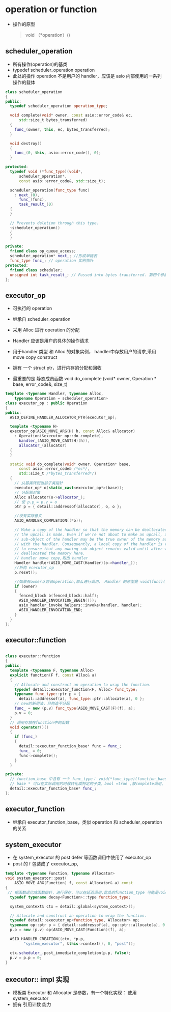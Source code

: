 # operation or function
- 操作的原型
  > void （*operation）()
## scheduler_operation
- 所有操作(operation)的基类
- typedef scheduler_operation operation
- 此处的操作 operation 不是用户的 handler，应该是 asio 内部使用的一系列操作的载体

```c++
class scheduler_operation
{
public:
  typedef scheduler_operation operation_type;

  void complete(void* owner, const asio::error_code& ec,
      std::size_t bytes_transferred)
  {
    func_(owner, this, ec, bytes_transferred);
  }

  void destroy()
  {
    func_(0, this, asio::error_code(), 0);
  }

protected:
  typedef void (*func_type)(void*,
      scheduler_operation*,
      const asio::error_code&, std::size_t);

  scheduler_operation(func_type func)
    : next_(0),
      func_(func),
      task_result_(0)
  {
  }

  // Prevents deletion through this type.
  ~scheduler_operation()
  {
  }

private:
  friend class op_queue_access;
  scheduler_operation* next_; //形成单链表
  func_type func_; // operation 实例指针
protected:
  friend class scheduler;
  unsigned int task_result_; // Passed into bytes transferred. 第四个参数
};
```

## executor_op 
- 可执行的 operation

- 继承自 scheduler_operation 
- 采用 Alloc 进行 operation 的分配
- Handler 应该是用户的具体的操作请求
- 用于handler 类型 和 Alloc 的对象实例， handler中存放用户的请求,采用move copy construct
- 拥有 一个 struct  ptr，进行内存的分配和回收
- 最重要的是 静态成员函数 void do_complete (void* owner, Operation * base, error_code&, size_t)

```c++
template <typename Handler, typename Alloc,
    typename Operation = scheduler_operation>
class executor_op : public Operation
{
public:
  ASIO_DEFINE_HANDLER_ALLOCATOR_PTR(executor_op);

  template <typename H>
  executor_op(ASIO_MOVE_ARG(H) h, const Alloc& allocator)
    : Operation(&executor_op::do_complete),
      handler_(ASIO_MOVE_CAST(H)(h)),
      allocator_(allocator)
  {
  }

  static void do_complete(void* owner, Operation* base,
      const asio::error_code& /*ec*/,
      std::size_t /*bytes_transferred*/)
  {
    // 从基类转到当前子类指针
    executor_op* o(static_cast<executor_op*>(base));
    // 分配器对象
    Alloc allocator(o->allocator_);
    // 使 p.p = p.v = o
    ptr p = { detail::addressof(allocator), o, o };

    //没有实际意义
    ASIO_HANDLER_COMPLETION((*o));

    // Make a copy of the handler so that the memory can be deallocated before
    // the upcall is made. Even if we're not about to make an upcall, a
    // sub-object of the handler may be the true owner of the memory associated
    // with the handler. Consequently, a local copy of the handler is required
    // to ensure that any owning sub-object remains valid until after we have
    // deallocated the memory here.
    // handler move copy,取出 handler
    Handler handler(ASIO_MOVE_CAST(Handler)(o->handler_));
    //析构 ececutor_op
    p.reset();

    //如果有owner认领该operation,那么进行调用， Handler 的原型是 void(func)()
    if (owner)
    {
      fenced_block b(fenced_block::half);
      ASIO_HANDLER_INVOCATION_BEGIN(());
      asio_handler_invoke_helpers::invoke(handler, handler);
      ASIO_HANDLER_INVOCATION_END;
    }
  }
};

```
## executor::function

```c++

class executor::function
{
public:
  template <typename F, typename Alloc>
  explicit function(F f, const Alloc& a)
  {
    // Allocate and construct an operation to wrap the function.
    typedef detail::executor_function<F, Alloc> func_type;
    typename func_type::ptr p = {
      detail::addressof(a), func_type::ptr::allocate(a), 0 };
    // new的新用法，只构造不分配
    func_ = new (p.v) func_type(ASIO_MOVE_CAST(F)(f), a);
    p.v = 0;
  }
  // 调用存放在function中的函数
  void operator()()
  {
    if (func_)
    {
      detail::executor_function_base* func = func_;
      func_ = 0;
      func->complete();
    }
  }

private:
  // function_base 中含有 一个 func_type： void(*func_type)(function_baes*,bool)
  // base * 可以在实际调用的时候转化成特定的子类，bool =true ,被complete调用, = false ,被 destory调用
  detail::executor_function_base* func_; 
};
```

## executor_function
- 继承自 executor_function_base，类似 operation 和 scheduler_operation 的关系

## system_executor
- 在 system_executor 的 post defer 等函数调用中使用了 executor_op 
- post 的 f 包装成了 executor_op,
```c++
template <typename Function, typename Allocator>
void system_executor::post(
    ASIO_MOVE_ARG(Function) f, const Allocator& a) const
{
 // 把函数退化成函数指针，进行保存，可以在延迟调用,此处的function_type 可能是void(*)()
  typedef typename decay<Function>::type function_type;

  system_context& ctx = detail::global<system_context>();

  // Allocate and construct an operation to wrap the function.
  typedef detail::executor_op<function_type, Allocator> op;
  typename op::ptr p = { detail::addressof(a), op::ptr::allocate(a), 0 };
  p.p = new (p.v) op(ASIO_MOVE_CAST(Function)(f), a);

  ASIO_HANDLER_CREATION((ctx, *p.p,
        "system_executor", &this->context(), 0, "post"));

  ctx.scheduler_.post_immediate_completion(p.p, false);
  p.v = p.p = 0;
}
```

## executor:: impl 实现 
- 模板类 Executor 和 Allocator 是参数，有一个特化实现： 使用 system_executor
- 拥有 引用计数 能力